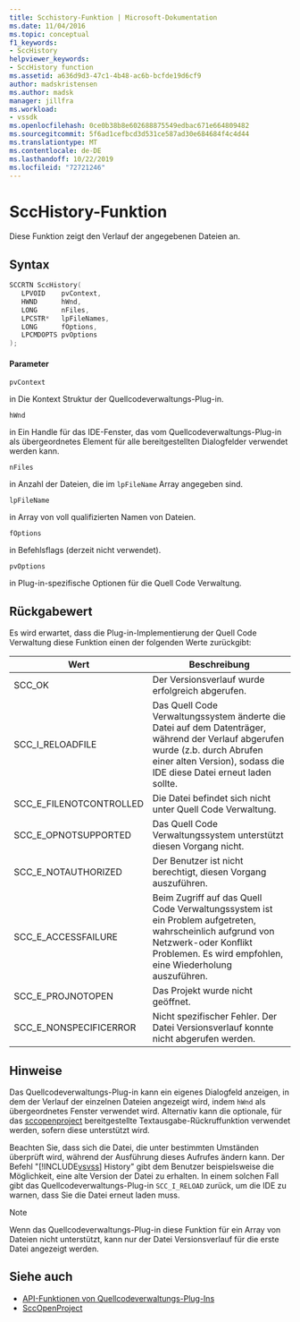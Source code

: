 ```yaml
---
title: Scchistory-Funktion | Microsoft-Dokumentation
ms.date: 11/04/2016
ms.topic: conceptual
f1_keywords:
- SccHistory
helpviewer_keywords:
- SccHistory function
ms.assetid: a636d9d3-47c1-4b48-ac6b-bcfde19d6cf9
author: madskristensen
ms.author: madsk
manager: jillfra
ms.workload:
- vssdk
ms.openlocfilehash: 0ce0b38b8e602688875549edbac671e664809482
ms.sourcegitcommit: 5f6ad1cefbcd3d531ce587ad30e684684f4c4d44
ms.translationtype: MT
ms.contentlocale: de-DE
ms.lasthandoff: 10/22/2019
ms.locfileid: "72721246"
---
```

# <a name="scchistory-function"></a>SccHistory-Funktion
Diese Funktion zeigt den Verlauf der angegebenen Dateien an.

## <a name="syntax"></a>Syntax

```cpp
SCCRTN SccHistory(
   LPVOID    pvContext,
   HWND      hWnd,
   LONG      nFiles,
   LPCSTR*   lpFileNames,
   LONG      fOptions,
   LPCMDOPTS pvOptions
);
```

#### <a name="parameters"></a>Parameter
 `pvContext`

in Die Kontext Struktur der Quellcodeverwaltungs-Plug-in.

 `hWnd`

in Ein Handle für das IDE-Fenster, das vom Quellcodeverwaltungs-Plug-in als übergeordnetes Element für alle bereitgestellten Dialogfelder verwendet werden kann.

 `nFiles`

in Anzahl der Dateien, die im `lpFileName` Array angegeben sind.

 `lpFileName`

in Array von voll qualifizierten Namen von Dateien.

 `fOptions`

in Befehlsflags (derzeit nicht verwendet).

 `pvOptions`

in Plug-in-spezifische Optionen für die Quell Code Verwaltung.

## <a name="return-value"></a>Rückgabewert
 Es wird erwartet, dass die Plug-in-Implementierung der Quell Code Verwaltung diese Funktion einen der folgenden Werte zurückgibt:

|Wert|Beschreibung|
|-----------|-----------------|
|SCC_OK|Der Versionsverlauf wurde erfolgreich abgerufen.|
|SCC_I_RELOADFILE|Das Quell Code Verwaltungssystem änderte die Datei auf dem Datenträger, während der Verlauf abgerufen wurde (z.b. durch Abrufen einer alten Version), sodass die IDE diese Datei erneut laden sollte.|
|SCC_E_FILENOTCONTROLLED|Die Datei befindet sich nicht unter Quell Code Verwaltung.|
|SCC_E_OPNOTSUPPORTED|Das Quell Code Verwaltungssystem unterstützt diesen Vorgang nicht.|
|SCC_E_NOTAUTHORIZED|Der Benutzer ist nicht berechtigt, diesen Vorgang auszuführen.|
|SCC_E_ACCESSFAILURE|Beim Zugriff auf das Quell Code Verwaltungssystem ist ein Problem aufgetreten, wahrscheinlich aufgrund von Netzwerk-oder Konflikt Problemen. Es wird empfohlen, eine Wiederholung auszuführen.|
|SCC_E_PROJNOTOPEN|Das Projekt wurde nicht geöffnet.|
|SCC_E_NONSPECIFICERROR|Nicht spezifischer Fehler. Der Datei Versionsverlauf konnte nicht abgerufen werden.|

## <a name="remarks"></a>Hinweise
 Das Quellcodeverwaltungs-Plug-in kann ein eigenes Dialogfeld anzeigen, in dem der Verlauf der einzelnen Dateien angezeigt wird, indem `hWnd` als übergeordnetes Fenster verwendet wird. Alternativ kann die optionale, für das [sccopenproject](../extensibility/sccopenproject-function.md) bereitgestellte Textausgabe-Rückruffunktion verwendet werden, sofern diese unterstützt wird.

 Beachten Sie, dass sich die Datei, die unter bestimmten Umständen überprüft wird, während der Ausführung dieses Aufrufes ändern kann. Der Befehl "[!INCLUDE[vsvss](../extensibility/includes/vsvss_md.md)] History" gibt dem Benutzer beispielsweise die Möglichkeit, eine alte Version der Datei zu erhalten. In einem solchen Fall gibt das Quellcodeverwaltungs-Plug-in `SCC_I_RELOAD` zurück, um die IDE zu warnen, dass Sie die Datei erneut laden muss.

> [!NOTE]
> Wenn das Quellcodeverwaltungs-Plug-in diese Funktion für ein Array von Dateien nicht unterstützt, kann nur der Datei Versionsverlauf für die erste Datei angezeigt werden.

## <a name="see-also"></a>Siehe auch
- [API-Funktionen von Quellcodeverwaltungs-Plug-Ins](../extensibility/source-control-plug-in-api-functions.md)
- [SccOpenProject](../extensibility/sccopenproject-function.md)